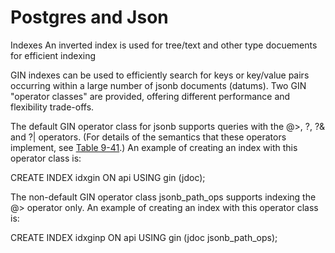 
# Postgres and Json


Indexes
An inverted index is used for tree/text and other type docuements for efficient indexing 

GIN indexes can be used to efficiently search for keys or key/value pairs occurring within a large number of  jsonb  documents (datums). Two GIN  "operator classes"  are provided, offering different performance and flexibility trade-offs.

The default GIN operator class for  jsonb  supports queries with the  @>,  ?,  ?&  and  ?|  operators. (For details of the semantics that these operators implement, see  [Table 9-41](https://www.postgresql.org/docs/9.4/functions-json.html#FUNCTIONS-JSONB-OP-TABLE).) An example of creating an index with this operator class is:

CREATE INDEX idxgin ON api USING gin (jdoc);

The non-default GIN operator class  jsonb_path_ops  supports indexing the  @>  operator only. An example of creating an index with this operator class is:

CREATE INDEX idxginp ON api USING gin (jdoc jsonb_path_ops);
<!--stackedit_data:
eyJoaXN0b3J5IjpbNTQwNzUzMTA5LC05NjY5MjE1ODddfQ==
-->